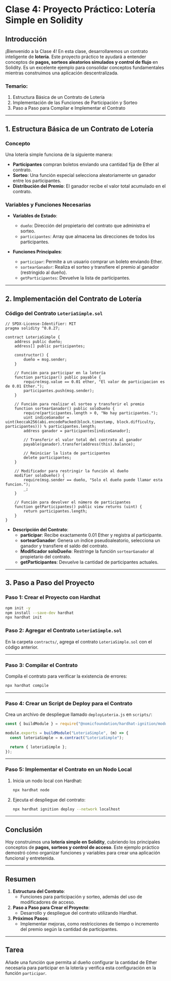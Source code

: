 # Clase 4: **Proyecto Práctico: Lotería Simple en Solidity**

## Introducción

¡Bienvenido a la Clase 4! En esta clase, desarrollaremos un contrato inteligente de **lotería**. Este proyecto práctico te ayudará a entender conceptos de **pagos, sorteos aleatorios simulados y control de flujo** en Solidity. Es un excelente ejemplo para consolidar conceptos fundamentales mientras construimos una aplicación descentralizada.

### Temario:

1. Estructura Básica de un Contrato de Lotería  
2. Implementación de las Funciones de Participación y Sorteo  
3. Paso a Paso para Compilar e Implementar el Contrato  

---

## 1. Estructura Básica de un Contrato de Lotería

### Concepto

Una lotería simple funciona de la siguiente manera:  
- **Participantes** compran boletos enviando una cantidad fija de Ether al contrato.  
- **Sorteo**: Una función especial selecciona aleatoriamente un ganador entre los participantes.  
- **Distribución del Premio**: El ganador recibe el valor total acumulado en el contrato.  

### Variables y Funciones Necesarias

- **Variables de Estado**:  
  - `dueño`: Dirección del propietario del contrato que administra el sorteo.  
  - `participantes`: Array que almacena las direcciones de todos los participantes.  

- **Funciones Principales**:  
  - `participar`: Permite a un usuario comprar un boleto enviando Ether.  
  - `sortearGanador`: Realiza el sorteo y transfiere el premio al ganador (restringido al dueño).  
  - `getParticipantes`: Devuelve la lista de participantes.  

---

## 2. Implementación del Contrato de Lotería

### Código del Contrato `LoteriaSimple.sol`

```solidity
// SPDX-License-Identifier: MIT
pragma solidity ^0.8.27;

contract LoteriaSimple {
    address public dueño;
    address[] public participantes;

    constructor() {
        dueño = msg.sender;
    }

    // Función para participar en la lotería
    function participar() public payable {
        require(msg.value == 0.01 ether, "El valor de participacion es de 0.01 Ether.");
        participantes.push(msg.sender);
    }

    // Función para realizar el sorteo y transferir el premio
    function sortearGanador() public soloDueño {
        require(participantes.length > 0, "No hay participantes.");
        uint indiceGanador = uint(keccak256(abi.encodePacked(block.timestamp, block.difficulty, participantes))) % participantes.length;
        address ganador = participantes[indiceGanador];

        // Transferir el valor total del contrato al ganador
        payable(ganador).transfer(address(this).balance);

        // Reiniciar la lista de participantes
        delete participantes;
    }

    // Modificador para restringir la función al dueño
    modifier soloDueño() {
        require(msg.sender == dueño, "Solo el dueño puede llamar esta funcion.");
        _;
    }

    // Función para devolver el número de participantes
    function getParticipantes() public view returns (uint) {
        return participantes.length;
    }
}
```

- **Descripción del Contrato**:  
  - **participar**: Recibe exactamente 0.01 Ether y registra al participante.  
  - **sortearGanador**: Genera un índice pseudoaleatorio, selecciona un ganador y transfiere el saldo del contrato.  
  - **Modificador soloDueño**: Restringe la función `sortearGanador` al propietario del contrato.  
  - **getParticipantes**: Devuelve la cantidad de participantes actuales.  

---

## 3. Paso a Paso del Proyecto

### Paso 1: Crear el Proyecto con Hardhat

```bash
npm init -y
npm install --save-dev hardhat
npx hardhat init
```

### Paso 2: Agregar el Contrato `LoteriaSimple.sol`

En la carpeta `contracts/`, agrega el contrato `LoteriaSimple.sol` con el código anterior.

---

### Paso 3: Compilar el Contrato

Compila el contrato para verificar la existencia de errores:

```bash
npx hardhat compile
```

---

### Paso 4: Crear un Script de Deploy para el Contrato

Crea un archivo de despliegue llamado `deployLoteria.js` en `scripts/`:

```javascript
const { buildModule } = require("@nomicfoundation/hardhat-ignition/modules");

module.exports = buildModule("LoteriaSimple", (m) => {
  const loteriaSimple = m.contract("LoteriaSimple");

  return { loteriaSimple };
});
```

---

### Paso 5: Implementar el Contrato en un Nodo Local

1. Inicia un nodo local con Hardhat:

   ```bash
   npx hardhat node
   ```

2. Ejecuta el despliegue del contrato:

   ```bash
   npx hardhat ignition deploy --network localhost
   ```

---

## Conclusión

Hoy construimos una **lotería simple en Solidity**, cubriendo los principales conceptos de **pagos, sorteos y control de acceso**. Este ejemplo práctico demostró cómo organizar funciones y variables para crear una aplicación funcional y entretenida.

---

## Resumen

1. **Estructura del Contrato**:  
   - Funciones para participación y sorteo, además del uso de modificadores de acceso.  
2. **Paso a Paso para Crear el Proyecto**:  
   - Desarrollo y despliegue del contrato utilizando Hardhat.  
3. **Próximos Pasos**:  
   - Implementar mejoras, como restricciones de tiempo o incremento del premio según la cantidad de participantes.  

---

## Tarea

Añade una función que permita al dueño configurar la cantidad de Ether necesaria para participar en la lotería y verifica esta configuración en la función `participar`.
